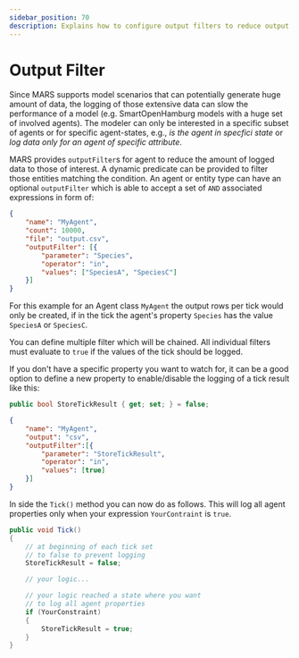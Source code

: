 ```yaml
---
sidebar_position: 70
description: Explains how to configure output filters to reduce output size.
---
```


# Output Filter

Since MARS supports model scenarios that can potentially generate huge amount of data, the logging of those extensive data can slow the performance of a model (e.g. SmartOpenHamburg models with a huge set of involved agents). The modeler can only be interested in a specific subset of agents or for specific agent-states, e.g., _is the agent in specfici state_ or _log data only for an agent of specific attribute_. 

MARS provides `outputFilter`s for agent to reduce the amount of logged data to those of interest. A dynamic predicate can be provided to filter those entities matching the condition. An agent or entity type can have an optional `outputFilter` which is able to accept a set of `AND` associated expressions in form of:

```json title="Agent configuration in the config.js"
{
    "name": "MyAgent",
    "count": 10000,
    "file": "output.csv",
    "outputFilter": [{
        "parameter": "Species",
        "operator": "in",
        "values": ["SpeciesA", "SpeciesC"]
    }]
}
```

For this example for an Agent class `MyAgent` the output rows per tick would only be created, if in the tick the agent's property `Species` has the value `SpeciesA` or `SpeciesC`. 

You can define multiple filter which will be chained. All individual filters must evaluate to `true` if the values of the tick should be logged.

If you don't have a specific property you want to watch for, it can be a good option to define a new property to enable/disable the logging of a tick result like this:

```csharp title="Agent property"
public bool StoreTickResult { get; set; } = false;
```

```json title="Agent configuration in config.js
{
    "name": "MyAgent",
    "output": "csv",
    "outputFilter":[{
        "parameter": "StoreTickResult",
        "operator": "in",
        "values": [true]
    }]
}
```

In side the `Tick()` method you can now do as follows. This will log all agent properties only when your expression `YourContraint` is `true`.

```csharp title="Tick() method with outputFilter"
public void Tick()
{
    // at beginning of each tick set 
    // to false to prevent logging
    StoreTickResult = false;

    // your logic...

    // your logic reached a state where you want 
    // to log all agent properties
    if (YourConstraint)
    {
        StoreTickResult = true;
    }
}
```